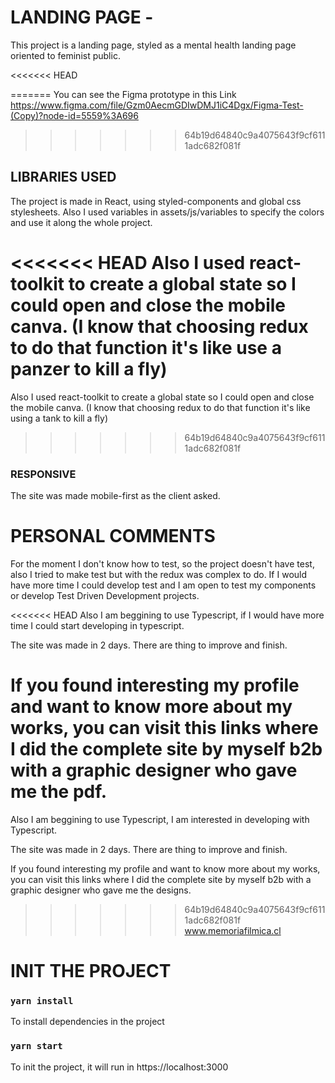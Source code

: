 # LANDING PAGE -

This project is a landing page, styled as a mental health landing page oriented to feminist public.

<<<<<<< HEAD

=======
You can see the Figma prototype in this Link
https://www.figma.com/file/Gzm0AecmGDIwDMJ1iC4Dgx/Figma-Test-(Copy)?node-id=5559%3A696


>>>>>>> 64b19d64840c9a4075643f9cf6111adc682f081f
## LIBRARIES USED

The project is made in React, using styled-components and global css stylesheets. Also I used variables in assets/js/variables to specify the colors and use it along the whole project.

<<<<<<< HEAD
Also I used react-toolkit to create a global state so I could open and close the mobile canva. (I know that choosing redux to do that function it's like use a panzer to kill a fly)
=======
Also I used react-toolkit to create a global state so I could open and close the mobile canva. (I know that choosing redux to do that function it's like using a tank to kill a fly)
>>>>>>> 64b19d64840c9a4075643f9cf6111adc682f081f

### RESPONSIVE

The site was made mobile-first as the client asked.

# PERSONAL COMMENTS

For the moment I don't know how to test, so the project doesn't have test, also I tried to make test but with the redux was complex to do. If I would have more time I could develop test and I am open to test my components or develop Test Driven Development projects.

<<<<<<< HEAD
Also I am beggining to use Typescript, if I would have more time I could start developing in typescript.

The site was made in 2 days. There are thing to improve and finish.

If you found interesting my profile and want to know more about my works, you can visit this links where I did the complete site by myself b2b with a graphic designer who gave me the pdf.
=======
Also I am beggining to use Typescript, I am interested in developing with Typescript.

The site was made in 2 days. There are thing to improve and finish.

If you found interesting my profile and want to know more about my works, you can visit this links where I did the complete site by myself b2b with a graphic designer who gave me the designs.
>>>>>>> 64b19d64840c9a4075643f9cf6111adc682f081f
www.memoriafilmica.cl

# INIT THE PROJECT

### `yarn install`

To install dependencies in the project

### `yarn start`

To init the project, it will run in https://localhost:3000



